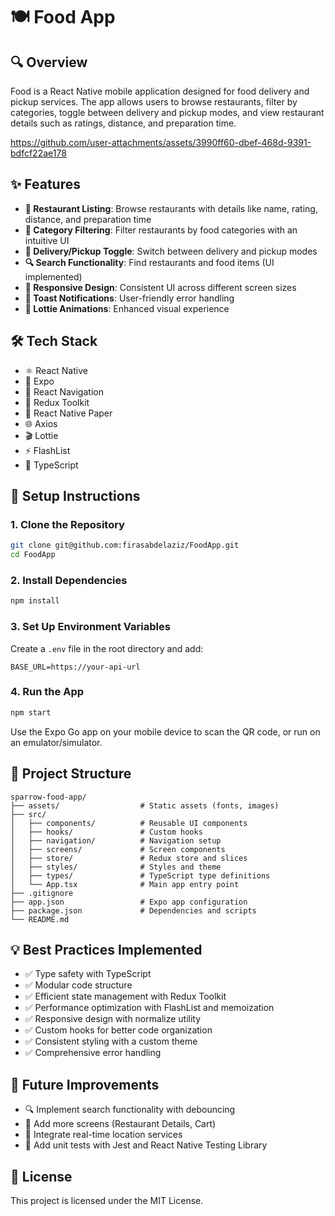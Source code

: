 # 🍽️ Food App

## 🔍 Overview
Food is a React Native mobile application designed for food delivery and pickup services. The app allows users to browse restaurants, filter by categories, toggle between delivery and pickup modes, and view restaurant details such as ratings, distance, and preparation time.

https://github.com/user-attachments/assets/3990ff60-dbef-468d-9391-bdfcf22ae178


## ✨ Features
- **🏪 Restaurant Listing**: Browse restaurants with details like name, rating, distance, and preparation time
- **🔖 Category Filtering**: Filter restaurants by food categories with an intuitive UI
- **🔄 Delivery/Pickup Toggle**: Switch between delivery and pickup modes
- **🔍 Search Functionality**: Find restaurants and food items (UI implemented)
- **📱 Responsive Design**: Consistent UI across different screen sizes
- **🔔 Toast Notifications**: User-friendly error handling
- **💫 Lottie Animations**: Enhanced visual experience

## 🛠️ Tech Stack
- ⚛️ React Native
- 📱 Expo
- 🧭 React Navigation
- 🔄 Redux Toolkit
- 📝 React Native Paper
- 🌐 Axios
- 🎬 Lottie
- ⚡ FlashList
- 📘 TypeScript

## 🚀 Setup Instructions

### 1. Clone the Repository
```bash
git clone git@github.com:firasabdelaziz/FoodApp.git
cd FoodApp
```

### 2. Install Dependencies
```bash
npm install
```

### 3. Set Up Environment Variables
Create a `.env` file in the root directory and add:
```
BASE_URL=https://your-api-url
```

### 4. Run the App
```bash
npm start
```
Use the Expo Go app on your mobile device to scan the QR code, or run on an emulator/simulator.

## 📁 Project Structure
```
sparrow-food-app/
├── assets/                  # Static assets (fonts, images)
├── src/
│   ├── components/          # Reusable UI components
│   ├── hooks/               # Custom hooks
│   ├── navigation/          # Navigation setup
│   ├── screens/             # Screen components
│   ├── store/               # Redux store and slices
│   ├── styles/              # Styles and theme
│   ├── types/               # TypeScript type definitions
│   └── App.tsx              # Main app entry point
├── .gitignore
├── app.json                 # Expo app configuration
├── package.json             # Dependencies and scripts
└── README.md
```

## 💡 Best Practices Implemented
- ✅ Type safety with TypeScript
- ✅ Modular code structure
- ✅ Efficient state management with Redux Toolkit
- ✅ Performance optimization with FlashList and memoization
- ✅ Responsive design with normalize utility
- ✅ Custom hooks for better code organization
- ✅ Consistent styling with a custom theme
- ✅ Comprehensive error handling

## 🔮 Future Improvements
- 🔍 Implement search functionality with debouncing
- 🍔 Add more screens (Restaurant Details, Cart)
- 📍 Integrate real-time location services
- 🧪 Add unit tests with Jest and React Native Testing Library

## 📄 License
This project is licensed under the MIT License.